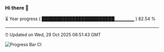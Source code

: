 ### Hi there 👋

⏳ Year progress { ████████████████████████▁▁▁▁▁▁ } 82.54 %

---

⏰ Updated on Wed, 29 Oct 2025 06:51:43 GMT

![Progress Bar CI](https://github.com/IshwaranRudhara/GIT-ACTION/workflows/Progress%20Bar%20CI/badge.svg)
